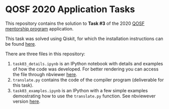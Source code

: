 # QOSF 2020 Application Tasks

This repository contains the solution to **Task #3** of the 2020 [QOSF mentorship program](https://qosf.org/qc_mentorship/) application.

This task was solved using Qiskit, for which the installation instructions can be found [here](https://qiskit.org/documentation/install.html).

There are three files in this repository:
1. `task03_details.ipynb` is an IPython notebook with details and examples of how the code was developed. For better rendering you can access the file through nbviewer [here]().
2. `translate.py` contains the code of the compiler program (deliverable for this task).
3. `task03_examples.ipynb` is an IPython with a few simple examples demostrating how to use the `translate.py` function. See nbviewever version [here]().

